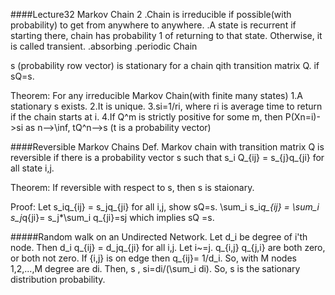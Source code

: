 ####Lecture32 Markov Chain 2 
.Chain is irreducible if possible(with probability) to get from anywhere to anywhere. 
.A state is recurrent if starting there, chain has probability 1 of returning to that state. Otherwise, it is called transient. 
.absorbing 
.periodic Chain 

s (probability row vector) is stationary for a chain qith transition matrix Q. 
if sQ=s. 

Theorem: For any irreducible Markov Chain(with finite many states) 
1.A stationary s exists. 
2.It is unique. 
3.si=1/ri, where ri is average time to return if the chain starts at i. 
4.If Q^m is strictly positive for some m, then P(Xn=i)->si as n-->\inf, tQ^n-->s (t is a probability vector)

####Reversible Markov Chains 
Def. Markov chain with transition matrix Q is reversible if there is a probability vector s such that s_i Q_{ij} = s_{j}q_{ji} for all state i,j. 

Theorem: If reversible with respect to s, then s is staionary. 

Proof: Let s_iq_{ij} = s_jq_{ji} for all i,j, show sQ=s. 
\sum_i s_i*q_{ij} = \sum_i s_j*q{ji}= s_j*\sum_i q_{ji}=sj 
which implies sQ =s. 

#####Random walk on an Undirected Network. 
Let d_i be degree of i'th node. 
Then d_i q_{ij} = d_jq_{ji} for all i,j. 
Let i~=j. q_{i,j} q_{j,i} are both zero, or both not zero. 
If {i,j} is on edge then q_{ij}= 1/d_i. 
So, with M nodes 1,2,...,M degree are di. Then, s , si=di/(\sum_i di). So, s is the sationary distribution probability. 
